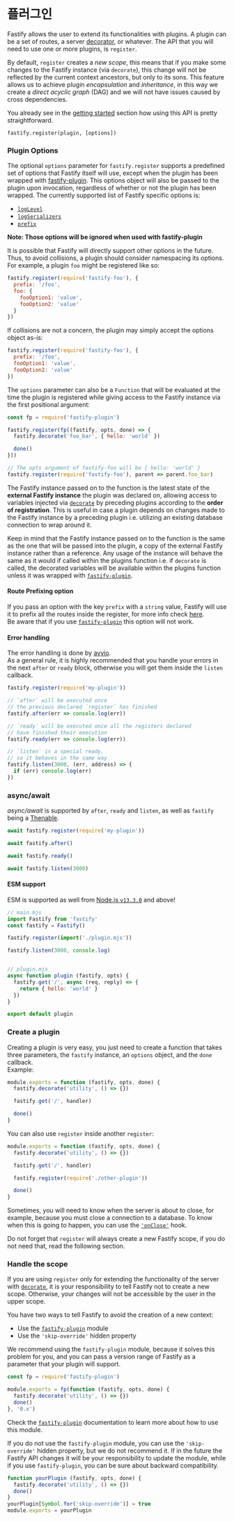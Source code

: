 # 플러그인

Fastify allows the user to extend its functionalities with plugins.
A plugin can be a set of routes, a server [decorator](Decorators.md), or whatever. The API that you will need to use one or more plugins, is `register`.<br/>

By default, `register` creates a *new scope*, this means that if you make some changes to the Fastify instance (via `decorate`), this change will not be reflected by the current context ancestors, but only to its sons. This feature allows us to achieve plugin *encapsulation* and *inheritance*, in this way we create a *direct acyclic graph* (DAG) and we will not have issues caused by cross dependencies.

You already see in the [getting started](Getting-Started.md#register) section how using this API is pretty straightforward.
```
fastify.register(plugin, [options])
```

<a name="plugin-options"></a>

### Plugin Options
The optional `options` parameter for `fastify.register` supports a predefined set of options that Fastify itself will use, except when the plugin has been wrapped with [fastify-plugin](https://github.com/fastify/fastify-plugin). This options object will also be passed to the plugin upon invocation, regardless of whether or not the plugin has been wrapped. The currently supported list of Fastify specific options is:

+ [`logLevel`](Routes.md#custom-log-level)
+ [`logSerializers`](Routes.md#custom-log-serializer)
+ [`prefix`](Plugins.md#route-prefixing-options)

**Note: Those options will be ignored when used with fastify-plugin**

It is possible that Fastify will directly support other options in the future. Thus, to avoid collisions, a plugin should consider namespacing its options. For example, a plugin `foo` might be registered like so:

```js
fastify.register(require('fastify-foo'), {
  prefix: '/foo',
  foo: {
    fooOption1: 'value',
    fooOption2: 'value'
  }
})
```

If collisions are not a concern, the plugin may simply accept the options object as-is:

```js
fastify.register(require('fastify-foo'), {
  prefix: '/foo',
  fooOption1: 'value',
  fooOption2: 'value'
})
```

The `options` parameter can also be a `Function` that will be evaluated at the time the plugin is registered while giving access to the Fastify instance via the first positional argument:

```js
const fp = require('fastify-plugin')

fastify.register(fp((fastify, opts, done) => {
  fastify.decorate('foo_bar', { hello: 'world' })

  done()
}))

// The opts argument of fastify-foo will be { hello: 'world' }
fastify.register(require('fastify-foo'), parent => parent.foo_bar)
```

The Fastify instance passed on to the function is the latest state of the **external Fastify instance** the plugin was declared on, allowing access to variables injected via [`decorate`](Decorators.md) by preceding plugins according to the **order of registration**. This is useful in case a plugin depends on changes made to the Fastify instance by a preceding plugin i.e. utilizing an existing database connection to wrap around it.

Keep in mind that the Fastify instance passed on to the function is the same as the one that will be passed into the plugin, a copy of the external Fastify instance rather than a reference. Any usage of the instance will behave the same as it would if called within the plugins function i.e. if `decorate` is called, the decorated variables will be available within the plugins function unless it was wrapped with [`fastify-plugin`](https://github.com/fastify/fastify-plugin).

<a name="route-prefixing-option"></a>

#### Route Prefixing option
If you pass an option with the key `prefix` with a `string` value, Fastify will use it to prefix all the routes inside the register, for more info check [here](Routes.md#route-prefixing).<br/>
Be aware that if you use [`fastify-plugin`](https://github.com/fastify/fastify-plugin) this option will not work.

<a name="error-handling"></a>

#### Error handling
The error handling is done by [avvio](https://github.com/mcollina/avvio#error-handling).<br/>
As a general rule, it is highly recommended that you handle your errors in the next `after` or `ready` block, otherwise you will get them inside the `listen` callback.

```js
fastify.register(require('my-plugin'))

// `after` will be executed once
// the previous declared `register` has finished
fastify.after(err => console.log(err))

// `ready` will be executed once all the registers declared
// have finished their execution
fastify.ready(err => console.log(err))

// `listen` is a special ready,
// so it behaves in the same way
fastify.listen(3000, (err, address) => {
  if (err) console.log(err)
})
```

<a name="async-await"></a>

### async/await

*async/await* is supported by `after`, `ready` and `listen`, as well as
`fastify` being a [Thenable](https://promisesaplus.com/).

```js
await fastify.register(require('my-plugin'))

await fastify.after()

await fastify.ready()

await fastify.listen(3000)
```

<a name="esm-support"></a>

#### ESM support

ESM is supported as well from [Node.js `v13.3.0`](https://nodejs.org/api/esm.html) and above!

```js
// main.mjs
import Fastify from 'fastify'
const fastify = Fastify()

fastify.register(import('./plugin.mjs'))

fastify.listen(3000, console.log)


// plugin.mjs
async function plugin (fastify, opts) {
  fastify.get('/', async (req, reply) => {
    return { hello: 'world' }
  })
}

export default plugin
```

<a name="create-plugin"></a>

### Create a plugin
Creating a plugin is very easy, you just need to create a function that takes three parameters, the `fastify` instance, an `options` object, and the `done` callback.<br/>
Example:
```js
module.exports = function (fastify, opts, done) {
  fastify.decorate('utility', () => {})

  fastify.get('/', handler)

  done()
}
```
You can also use `register` inside another `register`:
```js
module.exports = function (fastify, opts, done) {
  fastify.decorate('utility', () => {})

  fastify.get('/', handler)

  fastify.register(require('./other-plugin'))

  done()
}
```
Sometimes, you will need to know when the server is about to close, for example, because you must close a connection to a database. To know when this is going to happen, you can use the [`'onClose'`](Hooks.md#on-close) hook.

Do not forget that `register` will always create a new Fastify scope, if you do not need that, read the following section.

<a name="handle-scope"></a>

### Handle the scope
If you are using `register` only for extending the functionality of the server with  [`decorate`](Decorators.md), it is your responsibility to tell Fastify not to create a new scope. Otherwise, your changes will not be accessible by the user in the upper scope.

You have two ways to tell Fastify to avoid the creation of a new context:
- Use the [`fastify-plugin`](https://github.com/fastify/fastify-plugin) module
- Use the `'skip-override'` hidden property

We recommend using the `fastify-plugin` module, because it solves this problem for you, and you can pass a version range of Fastify as a parameter that your plugin will support.
```js
const fp = require('fastify-plugin')

module.exports = fp(function (fastify, opts, done) {
  fastify.decorate('utility', () => {})
  done()
}, '0.x')
```
Check the [`fastify-plugin`](https://github.com/fastify/fastify-plugin) documentation to learn more about how to use this module.

If you do not use the `fastify-plugin` module, you can use the `'skip-override'` hidden property, but we do not recommend it. If in the future the Fastify API changes it will be your responsibility to update the module, while if you use `fastify-plugin`, you can be sure about backward compatibility.
```js
function yourPlugin (fastify, opts, done) {
  fastify.decorate('utility', () => {})
  done()
}
yourPlugin[Symbol.for('skip-override')] = true
module.exports = yourPlugin
```
